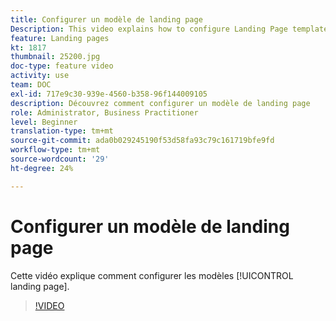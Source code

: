 ```yaml
---
title: Configurer un modèle de landing page
Description: This video explains how to configure Landing Page templates in Adobe Campaign Standard.
feature: Landing pages
kt: 1817
thumbnail: 25200.jpg
doc-type: feature video
activity: use
team: DOC
exl-id: 717e9c30-939e-4560-b358-96f144009105
description: Découvrez comment configurer un modèle de landing page
role: Administrator, Business Practitioner
level: Beginner
translation-type: tm+mt
source-git-commit: ada0b029245190f53d58fa93c79c161719bfe9fd
workflow-type: tm+mt
source-wordcount: '29'
ht-degree: 24%

---
```


# Configurer un modèle de landing page 

Cette vidéo explique comment configurer les modèles [!UICONTROL landing page].

>[!VIDEO](https://video.tv.adobe.com/v/25200/?quality=12)
